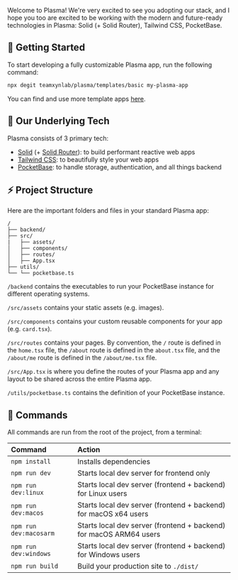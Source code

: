 Welcome to Plasma! We're very excited to see you adopting our stack, and I hope you too are excited to be working with the modern and future-ready technologies in Plasma: Solid (+ Solid Router), Tailwind CSS, PocketBase.

## 📝 Getting Started

To start developing a fully customizable Plasma app, run the following command:

```bash
npx degit teamxynlab/plasma/templates/basic my-plasma-app
```

You can find and use more template apps [here](https://github.com/teamxynlab/plasma/tree/main/templates).

## 🚀 Our Underlying Tech

Plasma consists of 3 primary tech:
- [Solid](https://www.solidjs.com/) (+ [Solid Router](https://github.com/solidjs/solid-router)): to build performant reactive web apps
- [Tailwind CSS](https://tailwindcss.com/): to beautifully style your web apps
- [PocketBase](https://pocketbase.io/): to handle storage, authentication, and all things backend

## ⚡️ Project Structure

Here are the important folders and files in your standard Plasma app:

```
/
├── backend/
├── src/
|   ├── assets/
│   ├── components/
│   ├── routes/
│   ├── App.tsx
├── utils/
└── └── pocketbase.ts
```

`/backend` contains the executables to run your PocketBase instance for different operating systems.

`/src/assets` contains your static assets (e.g. images).

`/src/components` contains your custom reusable components for your app (e.g. `card.tsx`).

`/src/routes` contains your pages. By convention, the `/` route is defined in the `home.tsx` file, the `/about` route is defined in the `about.tsx` file, and the `/about/me` route is defined in the `/about/me.tsx` file.

`/src/App.tsx` is where you define the routes of your Plasma app and any layout to be shared across the entire Plasma app.

`/utils/pocketbase.ts` contains the definition of your PocketBase instance.

## 📝 Commands

All commands are run from the root of the project, from a terminal:

| Command                | Action                                                              |
| :--------------------- | :------------------------------------------------------------------ |
| `npm install`          | Installs dependencies                                               |
| `npm run dev`          | Starts local dev server for frontend only                           |
| `npm run dev:linux`    | Starts local dev server (frontend + backend) for Linux users        |
| `npm run dev:macos`    | Starts local dev server (frontend + backend) for macOS x64 users    |
| `npm run dev:macosarm` | Starts local dev server (frontend + backend) for macOS ARM64 users  |
| `npm run dev:windows`  | Starts local dev server (frontend + backend) for Windows users      |
| `npm run build`        | Build your production site to `./dist/`                             |
